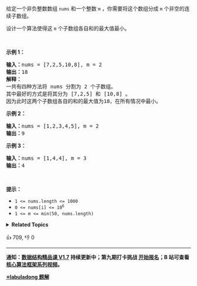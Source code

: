 <p>给定一个非负整数数组 <code>nums</code> 和一个整数&nbsp;<code>m</code> ，你需要将这个数组分成&nbsp;<code>m</code><em>&nbsp;</em>个非空的连续子数组。</p>

<p>设计一个算法使得这&nbsp;<code>m</code><em>&nbsp;</em>个子数组各自和的最大值最小。</p>

<p>&nbsp;</p>

<p><strong>示例 1：</strong></p>

<pre>
<strong>输入：</strong>nums = [7,2,5,10,8], m = 2
<strong>输出：</strong>18
<strong>解释：</strong>
一共有四种方法将 nums 分割为 2 个子数组。 
其中最好的方式是将其分为 [7,2,5] 和 [10,8] 。
因为此时这两个子数组各自的和的最大值为18，在所有情况中最小。</pre>

<p><strong>示例 2：</strong></p>

<pre>
<strong>输入：</strong>nums = [1,2,3,4,5], m = 2
<strong>输出：</strong>9
</pre>

<p><strong>示例 3：</strong></p>

<pre>
<strong>输入：</strong>nums = [1,4,4], m = 3
<strong>输出：</strong>4
</pre>

<p>&nbsp;</p>

<p><strong>提示：</strong></p>

<ul>
	<li><code>1 &lt;= nums.length &lt;= 1000</code></li>
	<li><code>0 &lt;= nums[i] &lt;= 10<sup>6</sup></code></li>
	<li><code>1 &lt;= m &lt;= min(50, nums.length)</code></li>
</ul>
<details><summary><strong>Related Topics</strong></summary>贪心 | 数组 | 二分查找 | 动态规划</details><br>

<div>👍 709, 👎 0</div>

<div id="labuladong"><hr>

**通知：[数据结构精品课 V1.7](https://aep.h5.xeknow.com/s/1XJHEO)
持续更新中；第九期打卡挑战 [开始报名](https://aep.h5.xeknow.com/s/3SlWbp)；B
站可查看 [核心算法框架系列视频](https://space.bilibili.com/14089380/channel/series)。**



<p><strong><a href="https://labuladong.github.io/article?qno=410" target="_blank">⭐️labuladong 题解</a></strong></p>
</div>



